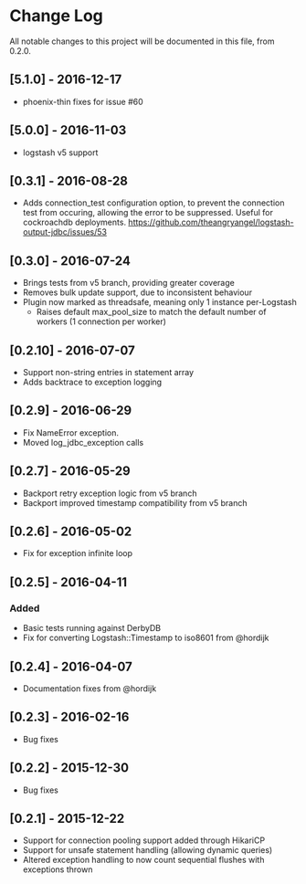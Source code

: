# Change Log
All notable changes to this project will be documented in this file, from 0.2.0.

## [5.1.0] - 2016-12-17
  - phoenix-thin fixes for issue #60

## [5.0.0] - 2016-11-03
  - logstash v5 support

## [0.3.1] - 2016-08-28
  - Adds connection_test configuration option, to prevent the connection test from occuring, allowing the error to be suppressed.
    Useful for cockroachdb deployments. https://github.com/theangryangel/logstash-output-jdbc/issues/53 

## [0.3.0] - 2016-07-24
  - Brings tests from v5 branch, providing greater coverage
  - Removes bulk update support, due to inconsistent behaviour
  - Plugin now marked as threadsafe, meaning only 1 instance per-Logstash
    - Raises default max_pool_size to match the default number of workers (1 connection per worker)

## [0.2.10] - 2016-07-07
  - Support non-string entries in statement array
  - Adds backtrace to exception logging

## [0.2.9] - 2016-06-29
  - Fix NameError exception. 
  - Moved log_jdbc_exception calls

## [0.2.7] - 2016-05-29
  - Backport retry exception logic from v5 branch
  - Backport improved timestamp compatibility from v5 branch

## [0.2.6] - 2016-05-02
  - Fix for exception infinite loop

## [0.2.5] - 2016-04-11
### Added
  - Basic tests running against DerbyDB
  - Fix for converting Logstash::Timestamp to iso8601 from @hordijk

## [0.2.4] - 2016-04-07
  - Documentation fixes from @hordijk

## [0.2.3] - 2016-02-16
  - Bug fixes

## [0.2.2] - 2015-12-30
  - Bug fixes

## [0.2.1] -  2015-12-22
  - Support for connection pooling support added through HikariCP
  - Support for unsafe statement handling (allowing dynamic queries)
  - Altered exception handling to now count sequential flushes with exceptions thrown
